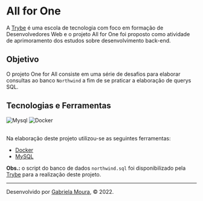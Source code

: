 # All for One

A [Trybe](https://www.betrybe.com/) é uma escola de tecnologia com foco em formação de Desenvolvedores Web e o projeto All for One foi proposto como atividade de aprimoramento dos estudos sobre desenvolvimento back-end. 

## Objetivo

O projeto One for All consiste em uma série de desafios para elaborar consultas ao banco `Northwind` a fim de se praticar a elaboração de querys SQL.

## Tecnologias e Ferramentas
<div>
    <img src="https://img.shields.io/badge/MySQL-005C84?style=for-the-badge&logo=mysql&logoColor=white" alt="Mysql"/>
    <img src="https://img.shields.io/badge/Docker-2CA5E0?style=for-the-badge&logo=docker&logoColor=white" alt="Docker"/> 
</div>

<br>

Na elaboração deste projeto utilizou-se as seguintes ferramentas:

- [Docker](https://www.docker.com/)
- [MySQL](https://www.mysql.com/)

**Obs.:** o script do banco de dados `northwind.sql` foi disponibilizado pela [Trybe](https://www.betrybe.com/)  para a realização deste projeto.

---
 
Desenvolvido por [Gabriela Moura](https://www.linkedin.com/in/gabriela-daniel-moura/), © 2022.
